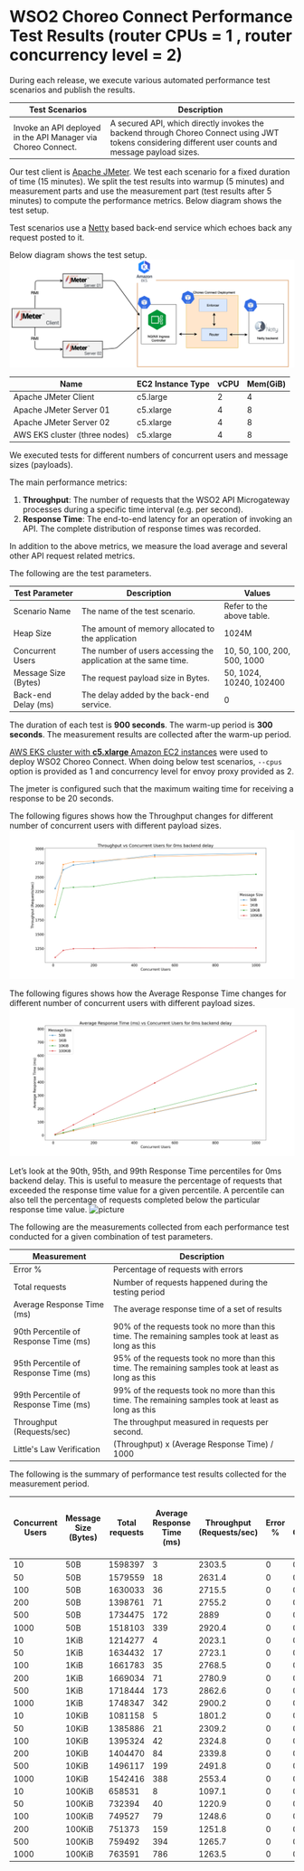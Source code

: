 # WSO2 Choreo Connect Performance Test Results (router CPUs = 1 , router concurrency level = 2)

During each release, we execute various automated performance test scenarios and publish the results.

| Test Scenarios | Description |
| -------------- | ----------- |
| Invoke an API deployed in the API Manager via Choreo Connect. | A secured API, which directly invokes the backend through Choreo Connect using JWT tokens considering different user counts and message payload sizes. |

Our test client is [Apache JMeter](https://jmeter.apache.org/index.html). We test each scenario for a fixed duration of
time (15 minutes). We split the test results into warmup (5 minutes) and measurement parts and use the measurement part (test results after 5 minutes) to compute the
performance metrics. Below diagram shows the test setup.

Test scenarios use a [Netty](https://netty.io/) based back-end service which echoes back any request
posted to it.

Below diagram shows the test setup.
![picture](images/diagram.png)

| Name                          | EC2 Instance Type | vCPU | Mem(GiB) |
| ----------------------------- | ----------------- | ---- | -------- |
| Apache JMeter Client          | c5.large          | 2    | 4        |
| Apache JMeter Server 01       | c5.xlarge         | 4    | 8        |
| Apache JMeter Server 02       | c5.xlarge         | 4    | 8        |
| AWS EKS cluster (three nodes) | c5.xlarge         | 4    | 8        |

We executed tests for different numbers of concurrent users and message sizes (payloads).

The main performance metrics:

1. **Throughput**: The number of requests that the WSO2 API Microgateway processes during a specific time interval (e.g. per second).
2. **Response Time**: The end-to-end latency for an operation of invoking an API. The complete distribution of response times was recorded.

In addition to the above metrics, we measure the load average and several other API request related metrics.

The following are the test parameters.

| Test Parameter | Description | Values |
| -------------- | ----------- | ------ |
| Scenario Name | The name of the test scenario. | Refer to the above table. |
| Heap Size | The amount of memory allocated to the application | 1024M |
| Concurrent Users | The number of users accessing the application at the same time. | 10, 50, 100, 200, 500, 1000 |
| Message Size (Bytes) | The request payload size in Bytes. | 50, 1024, 10240, 102400 |
| Back-end Delay (ms) | The delay added by the back-end service. | 0 |

The duration of each test is **900 seconds**. The warm-up period is **300 seconds**.
The measurement results are collected after the warm-up period.

[AWS EKS cluster with **c5.xlarge** Amazon EC2 instances](https://aws.amazon.com/eks/?nc2=type_a) were used to deploy WSO2 Choreo Connect.
When doing below test scenarios, `--cpus` option is provided as 1 and concurrency level for envoy proxy provided as 2.

The jmeter is configured such that the maximum waiting time for receiving a response to be 20 seconds.

The following figures shows how the Throughput changes for different number of concurrent users with different payload sizes.
![picture](images/throughput.png)

The following figures shows how the Average Response Time changes for different number of concurrent users with different payload sizes.
![picture](images/response_time_0ms.png)

Let’s look at the 90th, 95th, and 99th Response Time percentiles for 0ms backend delay.
This is useful to measure the percentage of requests that exceeded the response time value for a given percentile.
A percentile can also tell the percentage of requests completed below the particular response time value.
![picture](images/precentile.png)

The following are the measurements collected from each performance test conducted for a given combination of
test parameters.

| Measurement | Description |
| ----------- | ----------- |
| Error % | Percentage of requests with errors |
| Total requests | Number of requests happened during the testing period |
| Average Response Time (ms) | The average response time of a set of results |
| 90th Percentile of Response Time (ms) | 90% of the requests took no more than this time. The remaining samples took at least as long as this |
| 95th Percentile of Response Time (ms) | 95% of the requests took no more than this time. The remaining samples took at least as long as this |
| 99th Percentile of Response Time (ms) | 99% of the requests took no more than this time. The remaining samples took at least as long as this |
| Throughput (Requests/sec) | The throughput measured in requests per second. |
| Little's Law Verification |  (Throughput) x (Average Response Time) / 1000|

The following is the summary of performance test results collected for the measurement period.

|Concurrent Users|Message Size (Bytes)|Total requests|Average Response Time (ms)|Throughput (Requests/sec)|Error %|Error Count|Little's law verification|90th Percentile of Response Time (ms)|95th Percentile of Response Time (ms)|99th Percentile of Response Time (ms)|
|----------------|--------------------|--------------|--------------------------|-------------------------|-------|-----------|-------------------------|-------------------------------------|-------------------------------------|-------------------------------------|
|10              |50B                 |1598397       |3                         |2303.5                   |0      |0          |6.9105                   |5                                    |5                                    |11                                   |
|50              |50B                 |1579559       |18                        |2631.4                   |0      |0          |47.3652                  |55                                   |58                                   |62                                   |
|100             |50B                 |1630033       |36                        |2715.5                   |0      |0          |97.758                   |71                                   |74                                   |79                                   |
|200             |50B                 |1398761       |71                        |2755.2                   |0      |0          |195.6192                 |95                                   |98                                   |106                                  |
|500             |50B                 |1734475       |172                       |2889                     |0      |0          |496.908                  |203                                  |211                                  |264                                  |
|1000            |50B                 |1518103       |339                       |2920.4                   |0      |0          |990.0156                 |393                                  |402                                  |455                                  |
|10              |1KiB                |1214277       |4                         |2023.1                   |0      |0          |8.0924                   |5                                    |6                                    |9                                    |
|50              |1KiB                |1634432       |17                        |2723.1                   |0      |0          |46.2927                  |52                                   |55                                   |60                                   |
|100             |1KiB                |1661783       |35                        |2768.5                   |0      |0          |96.8975                  |72                                   |75                                   |80                                   |
|200             |1KiB                |1669034       |71                        |2780.9                   |0      |0          |197.4439                 |104                                  |109                                  |157                                  |
|500             |1KiB                |1718444       |173                       |2862.6                   |0      |0          |495.2298                 |208                                  |226                                  |270                                  |
|1000            |1KiB                |1748347       |342                       |2900.2                   |0      |0          |991.8684                 |336                                  |405                                  |460                                  |
|10              |10KiB               |1081158       |5                         |1801.2                   |0      |0          |9.006                    |6                                    |6                                    |10                                   |
|50              |10KiB               |1385886       |21                        |2309.2                   |0      |0          |48.4932                  |56                                   |59                                   |63                                   |
|100             |10KiB               |1395324       |42                        |2324.8                   |0      |0          |97.6416                  |77                                   |80                                   |86                                   |
|200             |10KiB               |1404470       |84                        |2339.8                   |0      |0          |196.5432                 |102                                  |106                                  |149                                  |
|500             |10KiB               |1496117       |199                       |2491.8                   |0      |0          |495.8682                 |258                                  |270                                  |290                                  |
|1000            |10KiB               |1542416       |388                       |2553.4                   |0      |0          |990.7192                 |460                                  |477                                  |504                                  |
|10              |100KiB              |658531        |8                         |1097.1                   |0      |0          |8.7768                   |11                                   |13                                   |20                                   |
|50              |100KiB              |732394        |40                        |1220.9                   |0      |0          |48.836                   |67                                   |74                                   |89                                   |
|100             |100KiB              |749527        |79                        |1248.6                   |0      |0          |98.6394                  |125                                  |141                                  |170                                  |
|200             |100KiB              |751373        |159                       |1251.8                   |0      |0          |199.0362                 |233                                  |241                                  |277                                  |
|500             |100KiB              |759492        |394                       |1265.7                   |0      |0          |498.6858                 |484                                  |507                                  |553                                  |
|1000            |100KiB              |763591        |786                       |1263.5                   |0      |0          |993.111                  |892                                  |924                                  |996                                  |

